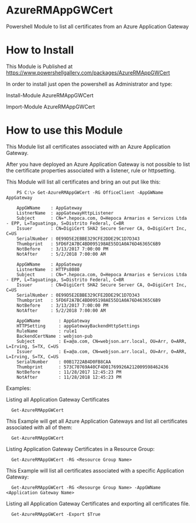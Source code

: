 # AzureRMAppGWCert
Powershell Module to list all certificates from an Azure Application Gateway

# How to Install

This Module is Published at https://www.powershellgallery.com/packages/AzureRMAppGWCert

In order to install just open the powershell as Administrator and type: 

Install-Module AzureRMAppGWCert

Import-Module AzureRMAppGWCert

# How to use this Module

  This Module list all certificates associated with an Azure Application Gateway.

  After you have deployed an Azure Application Gateway is not possible to list the certificate properties associated with a listener, rule or httpsetting.

  This Module will list all certificates and bring an out put like this:

        PS C:\> Get-AzureRMAppGWCert -RG OfficeClient -AppGWName AppGateway

        AppGWName    : AppGateway
        ListnerName  : appGatewayHttpListener
        Subject      : CN=*.hepoca.com, O=Hepoca Armarios e Servicos Ltda - EPP, L=Taguatinga, S=Distrito Federal, C=BR
        Issuer       : CN=DigiCert SHA2 Secure Server CA, O=DigiCert Inc, C=US
        SerialNumber : 0E99D5E2EBBE329CFE2DDE29C1D7D343
        Thumbprint   : 5FD6F2A7BC4BD095198AE55D1A0A76D46365C6B9
        NotBefore    : 3/13/2017 7:00:00 PM
        NotAfter     : 5/2/2018 7:00:00 AM

        AppGWName    : AppGateway
        ListnerName  : HTTPs8080
        Subject      : CN=*.hepoca.com, O=Hepoca Armarios e Servicos Ltda - EPP, L=Taguatinga, S=Distrito Federal, C=BR
        Issuer       : CN=DigiCert SHA2 Secure Server CA, O=DigiCert Inc, C=US
        SerialNumber : 0E99D5E2EBBE329CFE2DDE29C1D7D343
        Thumbprint   : 5FD6F2A7BC4BD095198AE55D1A0A76D46365C6B9
        NotBefore    : 3/13/2017 7:00:00 PM
        NotAfter     : 5/2/2018 7:00:00 AM

        AppGWName       : AppGateway
        HTTPSetting     : appGatewayBackendHttpSettings
        RuleName        : rule1
        BackendCertName : webjson-pub
        Subject         : E=a@a.com, CN=webjson.arr.local, OU=Arr, O=ARR, L=Irving, S=TX, C=US
        Issuer          : E=a@a.com, CN=webjson.arr.local, OU=Arr, O=ARR, L=Irving, S=TX, C=US
        SerialNumber    : 00B1722AB4D0FB8CAA
        Thumbprint      : 573C70769A40CF4D01769926A212009598462436
        NotBefore       : 11/28/2017 12:45:23 PM
        NotAfter        : 11/28/2018 12:45:23 PM
 
 Examples:
 
   Listing all Application Gateway Certificates

      Get-AzureRMAppGWCert

   This Example will get all Azure Application Gateways and list all certificates associated with all of them: 
   
      Get-AzureRMAppGWCert

   Listing Application Gateway Certificates in a Resource Group:

      Get-AzureRMAppGWCert -RG <Resource Group Name>
   
   This Example will list all certificates associated with a specific Application Gateway: 
   
      Get-AzureRMAppGWCert -RG <Resourge Group Name> -AppGWName <Application Gateway Name>

   Listing all Application Gateway Certificates and exporting all certificates file.

      Get-AzureRMAppGWCert -Export $True
   
   
